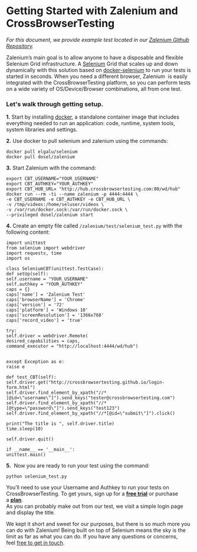 <h1><strong>Getting Started with Zalenium and CrossBrowserTesting</strong></h1>
<em>For this document, we provide example test located in our <a href="https://github.com/crossbrowsertesting/selenium-zalenium">Zalenium Github Repository</a>.</em>

Zalenium’s main goal is to allow anyone to have a disposable and flexible Selenium Grid infrastructure. A <a href="http://www.seleniumhq.org/docs/">Selenium</a> Grid that scales up and down dynamically with this solution based on <a href="https://github.com/elgalu/docker-selenium">docker-selenium</a> to run your tests is started in seconds. When you need a different browser, Zalenium  is easily integrated with the CrossBrowserTesting platform, so you can perform tests on a wide variety of OS/Device/Browser combinations, all from one test.
<h3>Let's walk through getting setup.</h3>
<strong>1.</strong> Start by installing <a href="https://docs.docker.com/install/">docker</a>, a standalone container image that includes everything needed to run an application: code, runtime, system tools, system libraries and settings.

<strong>2.</strong> Use docker to pull selenium and zalenium using the commands:
<pre><code>docker pull elgalu/selenium
docker pull dosel/zalenium
</code></pre>
<strong>3.</strong> Start Zalenium with the command:
<pre><code>export CBT_USERNAME="YOUR_USERNAME"
export CBT_AUTHKEY="YOUR_AUTHKEY"
export CBT_HUB_URL= "http://hub.crossbrowsertesting.com:80/wd/hub"
docker run --rm -ti --name zalenium -p 4444:4444 \
-e CBT_USERNAME -e CBT_AUTHKEY -e CBT_HUB_URL \
-v /tmp/videos:/home/seluser/videos \
-v /var/run/docker.sock:/var/run/docker.sock \
--privileged dosel/zalenium start
</code></pre>
<strong>4.</strong> Create an empty file called <code>/zalenium/test/selenium_test.py</code> with the following content:
<pre><code>import unittest
from selenium import webdriver
import requests, time
import os

class SeleniumCBT(unittest.TestCase):
def setUp(self):
self.username = "YOUR_USERNAME"
self.authkey = "YOUR_AUTHKEY"
caps = {}
caps['name'] = 'Zalenium Test'
caps['browserName'] = 'Chrome'
caps['version'] = '72'
caps['platform'] = 'Windows 10'
caps['screenResolution'] = '1366x768'
caps['record_video'] = 'true'

try:
self.driver = webdriver.Remote(
desired_capabilities = caps,
command_executor = "http://localhost:4444/wd/hub")


except Exception as e:
raise e

def test_CBT(self):
self.driver.get("http://crossbrowsertesting.github.io/login-form.html")
self.driver.find_element_by_xpath("//*[@id=\"username\"]").send_keys("tester@crossbrowsertesting.com")
self.driver.find_element_by_xpath("//*[@type=\"password\"]").send_keys("test123")
self.driver.find_element_by_xpath("//*[@id=\"submit\"]").click()

print("The title is ", self.driver.title)
time.sleep(10)

self.driver.quit()

if __name__ == '__main__':
unittest.main()
</code></pre>
<strong>5.</strong>  Now you are ready to run your test using the command:
<pre><code>python selenium_test.py</code></pre>
<div class="blue-alert">You’ll need to use your Username and Authkey to run your tests on CrossBrowserTesting. To get yours, sign up for a <a href="https://crossbrowsertesting.com/freetrial"><b>free trial</b></a> or purchase a <a href="https://crossbrowsertesting.com/pricing"><b>plan</b></a>.</div>
As you can probably make out from our test, we visit a simple login page and display the title.

We kept it short and sweet for our purposes, but there is so much more you can do with Zalenium! Being built on top of Selenium means the sky is the limit as far as what you can do. If you have any questions or concerns, feel <a href="mailto:info@crossbrowsertesting.com">free to get in touch</a>.
